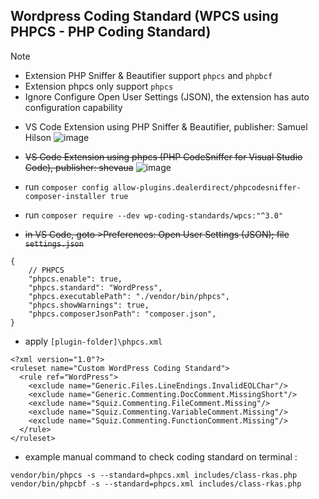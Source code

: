 
## Wordpress Coding Standard (WPCS using PHPCS - PHP Coding Standard)

> [!NOTE]
> - Extension PHP Sniffer & Beautifier support `phpcs` and `phpbcf`
> - Extension phpcs only support `phpcs`
> - Ignore Configure Open User Settings (JSON), the extension has auto configuration capability 

- VS Code Extension using PHP Sniffer & Beautifier, publisher: Samuel Hilson 
![image](https://github.com/si294r/howto-wp/assets/10229458/8169f083-2e70-46a1-b4eb-bade16a14b96)

- ~~VS Code Extension using phpcs (PHP CodeSniffer for Visual Studio Code), publisher: shevaua~~
![image](https://github.com/si294r/howto-wp/assets/10229458/84ec2961-20b1-4e98-81ea-bbed8b1ee130)
 
- run `composer config allow-plugins.dealerdirect/phpcodesniffer-composer-installer true`
- run `composer require --dev wp-coding-standards/wpcs:"^3.0"`
- ~~in VS Code, goto >Preferences: Open User Settings (JSON); file `settings.json`~~
```
{
	// PHPCS
	"phpcs.enable": true,
	"phpcs.standard": "WordPress",
	"phpcs.executablePath": "./vendor/bin/phpcs",
	"phpcs.showWarnings": true,
	"phpcs.composerJsonPath": "composer.json",
}
```
- apply `[plugin-folder]\phpcs.xml`
```
<?xml version="1.0"?>
<ruleset name="Custom WordPress Coding Standard">
  <rule ref="WordPress">
    <exclude name="Generic.Files.LineEndings.InvalidEOLChar"/>
    <exclude name="Generic.Commenting.DocComment.MissingShort"/>
    <exclude name="Squiz.Commenting.FileComment.Missing"/>
    <exclude name="Squiz.Commenting.VariableComment.Missing"/>
    <exclude name="Squiz.Commenting.FunctionComment.Missing"/>
  </rule>
</ruleset>
```
- example manual command to check coding standard on terminal :
```
vendor/bin/phpcs -s --standard=phpcs.xml includes/class-rkas.php
vendor/bin/phpcbf -s --standard=phpcs.xml includes/class-rkas.php
```
